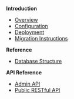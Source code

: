 **Introduction**

- [Overview](./Readme.md)
- [Configuration](./Configuration.md)
- [Deployment](./Deployment.md)
- [Migration Instructions](./Migration-Instructions.md)

**Reference**

- [Database Structure](./Database-Structure.md)

**API Reference**

- [Admin API](./API-Admin.md)
- [Public RESTful API](./Public-REST-API.md)
